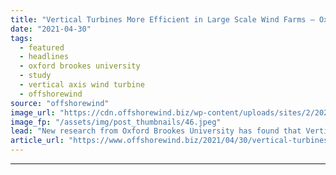 ```yaml
---
title: "Vertical Turbines More Efficient in Large Scale Wind Farms – Oxford Brookes University"
date: "2021-04-30"
tags: 
  - featured
  - headlines
  - oxford brookes university
  - study
  - vertical axis wind turbine
  - offshorewind
source: "offshorewind"
image_url: "https://cdn.offshorewind.biz/wp-content/uploads/sites/2/2021/04/30085030/VAWT-offshore-wind-farm_-Oxford-Brookes-University.jpeg"
image_fp: "/assets/img/post_thumbnails/46.jpeg"
lead: "New research from Oxford Brookes University has found that Vertical Axis Wind Turbines (VAWTs)"
article_url: "https://www.offshorewind.biz/2021/04/30/vertical-turbines-more-efficient-in-large-scale-wind-farms-oxford-brookes-university/"
---
```


---
